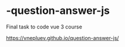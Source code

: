 # -question-answer-js

Final task to code vue 3 course

https://vnepluev.github.io/question-answer-js/
